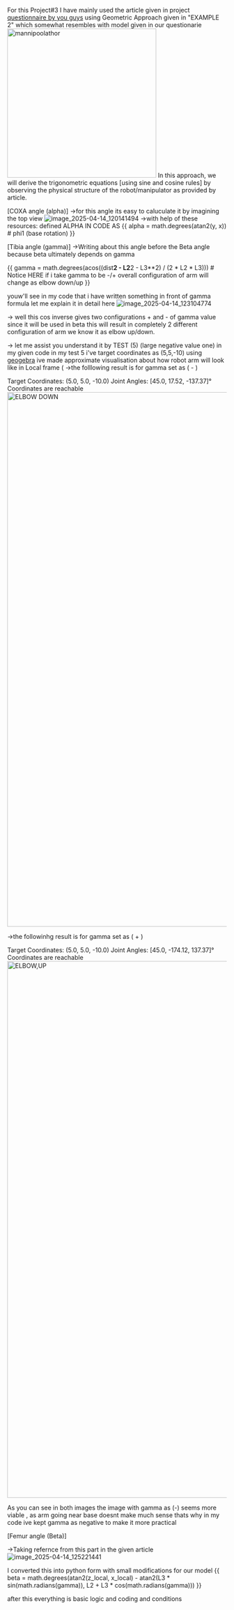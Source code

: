 For this Project#3 I have mainly used the article given in project [questionnaire by you guys]([https://example.com](https://www.rosroboticslearning.com/inverse-kinematics))
using Geometric Approach given in "EXAMPLE 2" which somewhat resembles with model given in our questionarie
<img width="342" alt="mannipoolathor" src="https://github.com/user-attachments/assets/24bce11c-1ae5-4003-88fa-09dde488e377" />
In this approach, we will derive the trigonometric equations [using sine and cosine rules] by observing the physical structure of the robot/manipulator
as provided by article.

[COXA angle (alpha)]
->for this angle its easy to caluculate it by imagining the top view 
  ![image_2025-04-14_120141494](https://github.com/user-attachments/assets/33ceb0c5-a72c-4267-bceb-75895298a463)
->with help of these resources:
  defined ALPHA IN CODE AS {{ alpha = math.degrees(atan2(y, x))  # phi1 (base rotation) }}

[Tibia angle (gamma)]
->Writing about this angle before the Beta angle  because beta ultimately depends on gamma 

 {{ gamma = math.degrees(acos((dist**2 - L2**2 - L3**2) / (2 * L2 * L3)))  # Notice HERE if i take gamma to be -/+ overall configuration of arm will change as elbow down/up }}
 
  youw'll see in my code that i have written something in front of gamma formula let me explain it in detail here
  ![image_2025-04-14_123104774](https://github.com/user-attachments/assets/4065253f-bbec-4aef-aafb-ee0599ea5f74)
  
-> well this cos inverse gives two configurations + and - of gamma value since it will be used in beta 
  this will result in completely 2 different configuration of arm we know it as elbow up/down.
  
-> let me assist you understand it by TEST (5) (large negative value one) in my given code 
   in my test 5 i've target coordinates as (5,5,-10)
   using [geogebra](https://www.geogebra.org/calculator) ive made approximate visualisation about how robot arm will look like
   in Local frame (
   ->the folllowing result is for gamma set as ( - )
   
   Target Coordinates: (5.0, 5.0, -10.0)
   Joint Angles: [45.0, 17.52, -137.37]°
   Coordinates are reachable
   <img width="1226" alt="ELBOW DOWN" src="https://github.com/user-attachments/assets/abd75353-61dd-4723-b377-71f49782fa80" />

   ->the followinhg result is for gamma set as ( + )

   Target Coordinates: (5.0, 5.0, -10.0)
   Joint Angles: [45.0, -174.12, 137.37]°
   Coordinates are reachable
   <img width="1231" alt="ELBOW,UP" src="https://github.com/user-attachments/assets/67a499f4-786d-4237-a594-69b90a80c54f" />

As you can see in both images the image with gamma as (-) seems more viable , as arm going near base doesnt make much sense
thats why in my code ive kept gamma as negative to make it more practical 

[Femur angle (Beta)]

 ->Taking refernce from this part in the given article 
 ![image_2025-04-14_125221441](https://github.com/user-attachments/assets/fcb8d180-73a6-46a7-9463-8f7215a99850)

  I converted this into python form with small modifications for our model 
  {{ beta = math.degrees(atan2(z_local, x_local) - atan2(L3 * sin(math.radians(gamma)), L2 + L3 * cos(math.radians(gamma)))  }}

  after this everything is basic logic and coding and conditions



